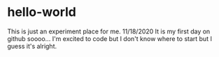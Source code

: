 # hello-world
This is just an experiment place for me.
11/18/2020
It is my first day on github soooo...
I'm excited to code but I don't know where to start but I guess it's alright.
